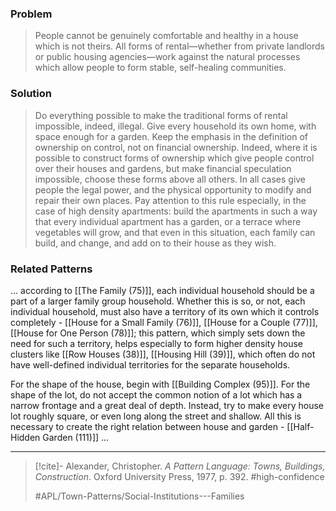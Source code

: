 ### Problem
>People cannot be genuinely comfortable and healthy in a house which is not theirs. All forms of rental—whether from private landlords or public housing agencies—work against the natural processes which allow people to form stable, self-healing communities.

### Solution
>Do everything possible to make the traditional forms of rental impossible, indeed, illegal. Give every household its own home, with space enough for a garden. Keep the emphasis in the definition of ownership on control, not on financial ownership. Indeed, where it is possible to construct forms of ownership which give people control over their houses and gardens, but make financial speculation impossible, choose these forms above all others. In all cases give people the legal power, and the physical opportunity to modify and repair their own places. Pay attention to this rule especially, in the case of high density apartments: build the apartments in such a way that every individual apartment has a garden, or a terrace where vegetables will grow, and that even in this situation, each family can build, and change, and add on to their house as they wish.

### Related Patterns
... according to [[The Family (75)]], each individual household should be a part of a larger family group household. Whether this is so, or not, each individual household, must also have a territory of its own which it controls completely - [[House for a Small Family (76)]], [[House for a Couple (77)]], [[House for One Person (78)]]; this pattern, which simply sets down the need for such a territory, helps especially to form higher density house clusters like [[Row Houses (38)]], [[Housing Hill (39)]], which often do not have well-defined individual territories for the separate households.

For the shape of the house, begin with [[Building Complex (95)]]. For the shape of the lot, do not accept the common notion of a lot which has a narrow frontage and a great deal of depth. Instead, try to make every house lot roughly square, or even long along the street and shallow. All this is necessary to create the right relation between house and garden - [[Half-Hidden Garden (111)]] ...

---

> [!cite]- Alexander, Christopher. _A Pattern Language: Towns, Buildings, Construction_. Oxford University Press, 1977, p. 392.
> #high-confidence
>
> #APL/Town-Patterns/Social-Institutions---Families
